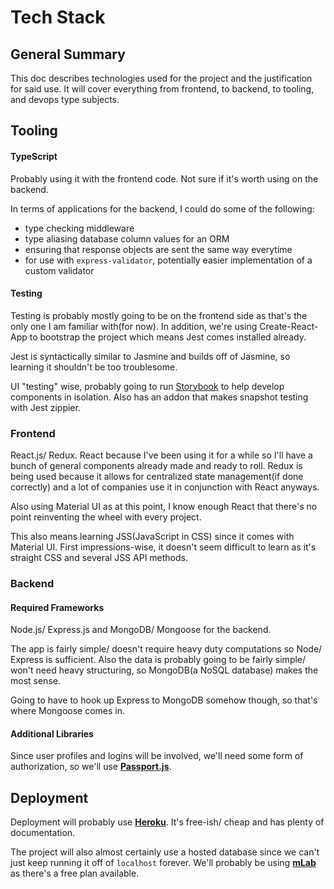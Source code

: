# Tech Stack

## General Summary

This doc describes technologies used for the project and the justification for said use. It will cover everything from frontend, to backend, to tooling, and devops type subjects.

## Tooling

#### TypeScript

Probably using it with the frontend code. Not sure if it's worth using on the backend.

In terms of applications for the backend, I could do some of the following:
- type checking middleware
- type aliasing database column values for an ORM
- ensuring that response objects are sent the same way everytime
- for use with `express-validator`, potentially easier implementation of a custom validator

#### Testing

Testing is probably mostly going to be on the frontend side as that's the only one I am familiar with(for now). In addition, we're using Create-React-App to bootstrap the project which means Jest comes installed already.

Jest is syntactically similar to Jasmine and builds off of Jasmine, so learning it shouldn't be too troublesome.

UI "testing" wise, probably going to run [Storybook](https://storybook.js.org/) to help develop components in isolation. Also has an addon that makes snapshot testing with Jest zippier.

### Frontend

React.js/ Redux. React because I've been using it for a while so I'll have a bunch of general components already made and ready to roll. Redux is being used because it allows for centralized state management(if done correctly) and a lot of companies use it in conjunction with React anyways.

Also using Material UI as at this point, I know enough React that there's no point reinventing the wheel with every project.

This also means learning JSS(JavaScript in CSS) since it comes with Material UI. First impressions-wise, it doesn't seem difficult to learn as it's straight CSS and several JSS API methods.

### Backend

#### Required Frameworks

Node.js/ Express.js and MongoDB/ Mongoose for the backend.

The app is fairly simple/ doesn't require heavy duty computations so Node/ Express is sufficient. Also the data is probably going to be fairly simple/ won't need heavy structuring, so MongoDB(a NoSQL database) makes the most sense.

Going to have to hook up Express to MongoDB somehow though, so that's where Mongoose comes in.

#### Additional Libraries

Since user profiles and logins will be involved, we'll need some form of authorization, so we'll use [**Passport.js**](http://www.passportjs.org/).

## Deployment

Deployment will probably use [**Heroku**](https://devcenter.heroku.com/articles/getting-started-with-nodejs). It's free-ish/ cheap and has plenty of documentation.

The project will also almost certainly use a hosted database since we can't just keep running it off of `localhost` forever. We'll probably be using [**mLab**](https://mlab.com/plans/pricing/#plan-type=sandbox) as there's a free plan available.